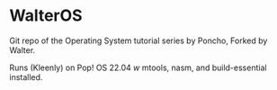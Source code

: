# WalterOS
 
Git repo of the Operating System tutorial series by Poncho, Forked by Walter.

Runs (Kleenly) on Pop! OS 22.04 *w* mtools, nasm, and build-essential installed.
